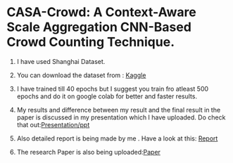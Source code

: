 # CASA-Crowd: A Context-Aware Scale Aggregation CNN-Based Crowd Counting Technique.

1. I have used Shanghai Dataset.

2. You can download the dataset from : [Kaggle](https://www.kaggle.com/tthien/shanghaitech-with-people-density-map)

3. I have trained till 40 epochs but I suggest you train fro atleast 500 epochs and do it on google colab for better and faster results.

4. My results and difference between my result and the final result in the paper is discussed in my presentation which I have uploaded. 
   Do check that out:[Presentation/ppt](https://github.com/DevanshJain07/CASA-Crowd/blob/main/CASA-Crowd.pptx)

5. Also detailed report is being made by me . Have a look at this: [Report](https://github.com/DevanshJain07/CASA-Crowd/blob/main/REPORT.pdf)

6. The research Paper is also being uploaded:[Paper](https://github.com/DevanshJain07/CASA-Crowd/blob/main/CASACrowdresearchPaper.pdf)
